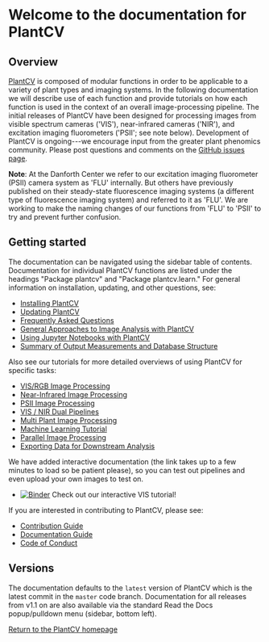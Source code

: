 # Welcome to the documentation for PlantCV

## Overview

[PlantCV](http://plantcv.danforthcenter.org) is composed of modular functions in order to be applicable to a 
variety of plant types and imaging systems. In the following documentation we will describe use of each function and 
provide tutorials on how each function is used in the context of an overall image-processing pipeline. The initial 
releases of PlantCV have been designed for processing images from visible spectrum cameras ('VIS'), near-infrared 
cameras ('NIR'), and excitation imaging fluorometers ('PSII'; see note below). Development of PlantCV is 
ongoing---we encourage input from the greater plant phenomics community. Please post questions and comments on the 
[GitHub issues page](https://github.com/danforthcenter/plantcv/issues).

**Note**: At the Danforth Center we refer to our excitation imaging 
fluorometer (PSII) camera system as 'FLU' internally. But others have 
previously published on their steady-state fluorescence imaging systems 
(a different type of fluorescence imaging system) and referred to it as 
'FLU'. We are working to make the naming changes of our functions from 
'FLU' to 'PSII' to try and prevent further confusion.

## Getting started

The documentation can be navigated using the sidebar table of contents. Documentation for individual PlantCV functions
are listed under the headings "Package plantcv" and "Package plantcv.learn." For general information on installation,
updating, and other questions, see:

* [Installing PlantCV](installation.md)
* [Updating PlantCV](updating.md)
* [Frequently Asked Questions](faq.md)
* [General Approaches to Image Analysis with PlantCV](analysis_approach.md)
* [Using Jupyter Notebooks with PlantCV](jupyter.md)
* [Summary of Output Measurements and Database Structure](output_measurements.md)

Also see our tutorials for more detailed overviews of using PlantCV for specific tasks:

* [VIS/RGB Image Processing](vis_tutorial.md)
* [Near-Infrared Image Processing](nir_tutorial.md)
* [PSII Image Processing](psII_tutorial.md)
* [VIS / NIR Dual Pipelines](vis_nir_tutorial.md)
* [Multi Plant Image Processing](multi-plant_tutorial.md)
* [Machine Learning Tutorial](machine_learning_tutorial.md)
* [Parallel Image Processing](pipeline_parallel.md)
* [Exporting Data for Downstream Analysis](db-exporter.md)

We have added interactive documentation (the link takes up to a few minutes to load so be patient please),
so you can test out pipelines and even upload your own images to test on.

* [![Binder](https://mybinder.org/badge_logo.svg)](https://mybinder.org/v2/gh/danforthcenter/plantcv-binder.git/master?filepath=index.ipynb) Check out our interactive VIS tutorial! 

If you are interested in contributing to PlantCV, please see:

* [Contribution Guide](CONTRIBUTING.md)
* [Documentation Guide](documentation.md)
* [Code of Conduct](CODE_OF_CONDUCT.md)

## Versions

The documentation defaults to the `latest` version of PlantCV which is the latest
commit in the `master` code branch.
Documentation for all releases from v1.1 on are also available
via the standard Read the Docs popup/pulldown menu (sidebar, bottom left).

[Return to the PlantCV homepage](http://plantcv.danforthcenter.org)
